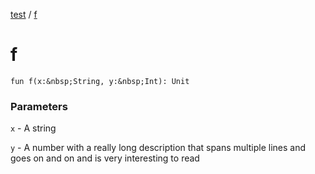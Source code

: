 [test](test/index) / [f](test/f)


# f

`fun f(x:&nbsp;String, y:&nbsp;Int): Unit`

### Parameters

`x` - A string

`y` - A number with a really long description that spans multiple lines and goes
on and on and is very interesting to read


